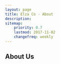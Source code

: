 ```yaml
---
layout: page
title: Elza Co - About
description: 
sitemap:
    priority: 0.7
    lastmod: 2017-11-02
    changefreq: weekly
---
```

## About Us


